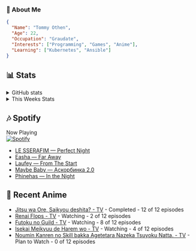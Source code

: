 ### 👋 About Me
```json
{
  "Name": "Tommy Othen",
  "Age": 22,
  "Occupation": "Graudate",
  "Interests": ["Programming", "Games", "Anime"],
  "Learning": ["Kubernetes", "Ansible"]
}
```

## 📊 Stats
<details>
  <summary>GitHub stats</summary>
  <a href="https://github.com/anuraghazra/github-readme-stats">
    <img src="https://github-readme-stats.vercel.app/api?username=tommyothen&show_icons=true&count_private=true&hide=prs,issues">
  </a>
</details>

<details>
  <summary>This Weeks Stats</summary>
  <a href="https://github.com/anuraghazra/github-readme-stats">
    <img src="https://github-readme-stats.vercel.app/api/wakatime?username=tommyothen&cache_seconds=1800&custom_title=Top%20Languages">
  </a>
</details>

## 🎶 Spotify
Now Playing\
[![Spotify](https://novatorem-dasushiasian.vercel.app/api/spotify)](https://open.spotify.com/user/g90805640970)
<!-- LASTFM:START -->
* [LE SSERAFIM — Perfect Night](https://www.last.fm/music/LE+SSERAFIM/_/Perfect+Night)
* [Easha — Far Away](https://www.last.fm/music/Easha/_/Far+Away)
* [Laufey — From The Start](https://www.last.fm/music/Laufey/_/From+The+Start)
* [Maybe Baby — Аскорбинка 2.0](https://www.last.fm/music/Maybe+Baby/_/%D0%90%D1%81%D0%BA%D0%BE%D1%80%D0%B1%D0%B8%D0%BD%D0%BA%D0%B0+2.0)
* [Phinehas — In the Night](https://www.last.fm/music/Phinehas/_/In+the+Night)<!-- LASTFM:END -->

## 🗻 Recent Anime
<!-- ANIME-LIST:START -->
* [Jitsu wa Ore, Saikyou deshita? - TV](https://myanimelist.net/anime/52969/Jitsu_wa_Ore_Saikyou_deshita) - Completed - 12 of 12 episodes
* [Renai Flops - TV](https://myanimelist.net/anime/51403/Renai_Flops) - Watching - 2 of 12 episodes
* [Futoku no Guild - TV](https://myanimelist.net/anime/51212/Futoku_no_Guild) - Watching - 8 of 12 episodes
* [Isekai Meikyuu de Harem wo - TV](https://myanimelist.net/anime/44524/Isekai_Meikyuu_de_Harem_wo) - Watching - 4 of 12 episodes
* [Noumin Kanren no Skill bakka Agetetara Nazeka Tsuyoku Natta. - TV](https://myanimelist.net/anime/51128/Noumin_Kanren_no_Skill_bakka_Agetetara_Nazeka_Tsuyoku_Natta) - Plan to Watch - 0 of 12 episodes<!-- ANIME-LIST:END -->
